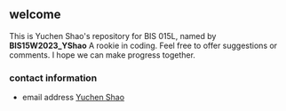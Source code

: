 ## welcome
This is Yuchen Shao's repository for BIS 015L, named by **BIS15W2023_YShao**
A rookie in coding.
Feel free to offer suggestions or comments.
I hope we can make progress together.
### contact information
+ email address [Yuchen Shao](mailto:sycshao@ucdavis.edu)

